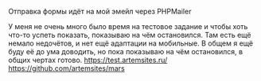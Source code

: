 Отправка формы идёт на мой эмейл через PHPMailer

У меня не очень много было время на тестовое задание и чтобы хоть что-то успеть показать, показываю на чём остановился.
Там есть ещё немало недочётов, и нет ещё адаптации на мобильные.
В общем я ещё буду её до ума доводить, но пока показываю на чём остановился, в общих чертах готово.
https://test.artemsites.ru/
https://github.com/artemsites/mars